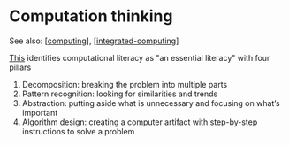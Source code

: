 <!--
 Copyright (C) 2023 David Jones
 
 This file is part of memex.
 
 memex is free software: you can redistribute it and/or modify
 it under the terms of the GNU General Public License as published by
 the Free Software Foundation, either version 3 of the License, or
 (at your option) any later version.
 
 memex is distributed in the hope that it will be useful,
 but WITHOUT ANY WARRANTY; without even the implied warranty of
 MERCHANTABILITY or FITNESS FOR A PARTICULAR PURPOSE.  See the
 GNU General Public License for more details.
 
 You should have received a copy of the GNU General Public License
 along with memex.  If not, see <http://www.gnu.org/licenses/>.
-->

# Computation thinking 

See also: [[computing]], [[integrated-computing]]

[This](https://www.fierceeducation.com/teaching-learning/teaching-computational-thinking-essential-future-college-students) identifies computational literacy as "an essential literacy" with four pillars 

1. Decomposition: breaking the problem into multiple parts
2. Pattern recognition: looking for similarities and trends
3. Abstraction: putting aside what is unnecessary and focusing on what’s important
4. Algorithm design: creating a computer artifact with step-by-step instructions to solve a problem

[//begin]: # "Autogenerated link references for markdown compatibility"
[computing]: computing "Computing"
[integrated-computing]: integrated-computing "Integrated Computing"
[//end]: # "Autogenerated link references"